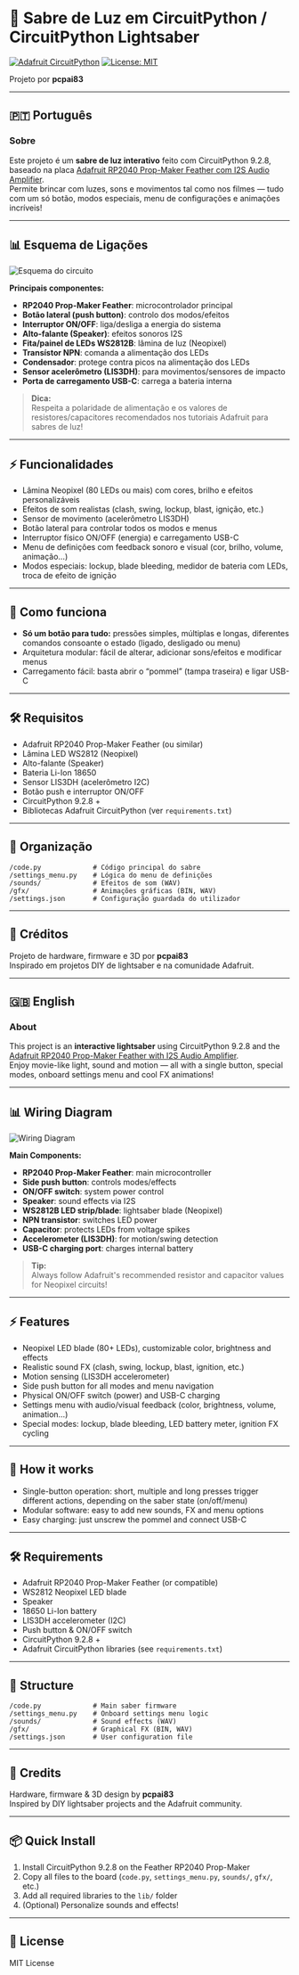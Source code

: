 # 🔦 Sabre de Luz em CircuitPython / CircuitPython Lightsaber

[![Adafruit CircuitPython](https://img.shields.io/badge/Adafruit-CircuitPython-blue)](https://circuitpython.org/)
[![License: MIT](https://img.shields.io/badge/license-MIT-green.svg)](LICENSE)

Projeto por **pcpai83**

---

## 🇵🇹 Português

### Sobre

Este projeto é um **sabre de luz interativo** feito com CircuitPython 9.2.8, baseado na placa [Adafruit RP2040 Prop-Maker Feather com I2S Audio Amplifier](https://www.adafruit.com/product/5768).  
Permite brincar com luzes, sons e movimentos tal como nos filmes — tudo com um só botão, modos especiais, menu de configurações e animações incríveis!

---

## 📊 Esquema de Ligações

![Esquema do circuito](wiring.png)

**Principais componentes:**
- **RP2040 Prop-Maker Feather**: microcontrolador principal
- **Botão lateral (push button)**: controlo dos modos/efeitos
- **Interruptor ON/OFF**: liga/desliga a energia do sistema
- **Alto-falante (Speaker)**: efeitos sonoros I2S
- **Fita/painel de LEDs WS2812B**: lâmina de luz (Neopixel)
- **Transístor NPN**: comanda a alimentação dos LEDs
- **Condensador**: protege contra picos na alimentação dos LEDs
- **Sensor acelerômetro (LIS3DH)**: para movimentos/sensores de impacto
- **Porta de carregamento USB-C**: carrega a bateria interna

> **Dica:**  
> Respeita a polaridade de alimentação e os valores de resistores/capacitores recomendados nos tutoriais Adafruit para sabres de luz!

---

## ⚡ Funcionalidades

- Lâmina Neopixel (80 LEDs ou mais) com cores, brilho e efeitos personalizáveis
- Efeitos de som realistas (clash, swing, lockup, blast, ignição, etc.)
- Sensor de movimento (acelerômetro LIS3DH)
- Botão lateral para controlar todos os modos e menus
- Interruptor físico ON/OFF (energia) e carregamento USB-C
- Menu de definições com feedback sonoro e visual (cor, brilho, volume, animação…)
- Modos especiais: lockup, blade bleeding, medidor de bateria com LEDs, troca de efeito de ignição

---

## 🚀 Como funciona

- **Só um botão para tudo:** pressões simples, múltiplas e longas, diferentes comandos consoante o estado (ligado, desligado ou menu)
- Arquitetura modular: fácil de alterar, adicionar sons/efeitos e modificar menus
- Carregamento fácil: basta abrir o “pommel” (tampa traseira) e ligar USB-C

---

## 🛠️ Requisitos

- Adafruit RP2040 Prop-Maker Feather (ou similar)
- Lâmina LED WS2812 (Neopixel)
- Alto-falante (Speaker)
- Bateria Li-Ion 18650
- Sensor LIS3DH (acelerômetro I2C)
- Botão push e interruptor ON/OFF
- CircuitPython 9.2.8 +
- Bibliotecas Adafruit CircuitPython (ver `requirements.txt`)

---

## 📁 Organização

```
/code.py             # Código principal do sabre
/settings_menu.py    # Lógica do menu de definições
/sounds/             # Efeitos de som (WAV)
/gfx/                # Animações gráficas (BIN, WAV)
/settings.json       # Configuração guardada do utilizador
```

---

## 🙌 Créditos

Projeto de hardware, firmware e 3D por **pcpai83**  
Inspirado em projetos DIY de lightsaber e na comunidade Adafruit.

---

## 🇬🇧 English

### About

This project is an **interactive lightsaber** using CircuitPython 9.2.8 and the [Adafruit RP2040 Prop-Maker Feather with I2S Audio Amplifier](https://www.adafruit.com/product/5768).  
Enjoy movie-like light, sound and motion — all with a single button, special modes, onboard settings menu and cool FX animations!

---

## 📊 Wiring Diagram

![Wiring Diagram](wiring.png)

**Main Components:**
- **RP2040 Prop-Maker Feather**: main microcontroller
- **Side push button**: controls modes/effects
- **ON/OFF switch**: system power control
- **Speaker**: sound effects via I2S
- **WS2812B LED strip/blade**: lightsaber blade (Neopixel)
- **NPN transistor**: switches LED power
- **Capacitor**: protects LEDs from voltage spikes
- **Accelerometer (LIS3DH)**: for motion/swing detection
- **USB-C charging port**: charges internal battery

> **Tip:**  
> Always follow Adafruit's recommended resistor and capacitor values for Neopixel circuits!

---

## ⚡ Features

- Neopixel LED blade (80+ LEDs), customizable color, brightness and effects
- Realistic sound FX (clash, swing, lockup, blast, ignition, etc.)
- Motion sensing (LIS3DH accelerometer)
- Side push button for all modes and menu navigation
- Physical ON/OFF switch (power) and USB-C charging
- Settings menu with audio/visual feedback (color, brightness, volume, animation…)
- Special modes: lockup, blade bleeding, LED battery meter, ignition FX cycling

---

## 🚀 How it works

- Single-button operation: short, multiple and long presses trigger different actions, depending on the saber state (on/off/menu)
- Modular software: easy to add new sounds, FX and menu options
- Easy charging: just unscrew the pommel and connect USB-C

---

## 🛠️ Requirements

- Adafruit RP2040 Prop-Maker Feather (or compatible)
- WS2812 Neopixel LED blade
- Speaker
- 18650 Li-Ion battery
- LIS3DH accelerometer (I2C)
- Push button & ON/OFF switch
- CircuitPython 9.2.8 +
- Adafruit CircuitPython libraries (see `requirements.txt`)

---

## 📁 Structure

```
/code.py             # Main saber firmware
/settings_menu.py    # Onboard settings menu logic
/sounds/             # Sound effects (WAV)
/gfx/                # Graphical FX (BIN, WAV)
/settings.json       # User configuration file
```

---

## 🙌 Credits

Hardware, firmware & 3D design by **pcpai83**  
Inspired by DIY lightsaber projects and the Adafruit community.

---

## 📦 Quick Install

1. Install CircuitPython 9.2.8 on the Feather RP2040 Prop-Maker
2. Copy all files to the board (`code.py`, `settings_menu.py`, `sounds/`, `gfx/`, etc.)
3. Add all required libraries to the `lib/` folder
4. (Optional) Personalize sounds and effects!

---

## 📝 License

MIT License
